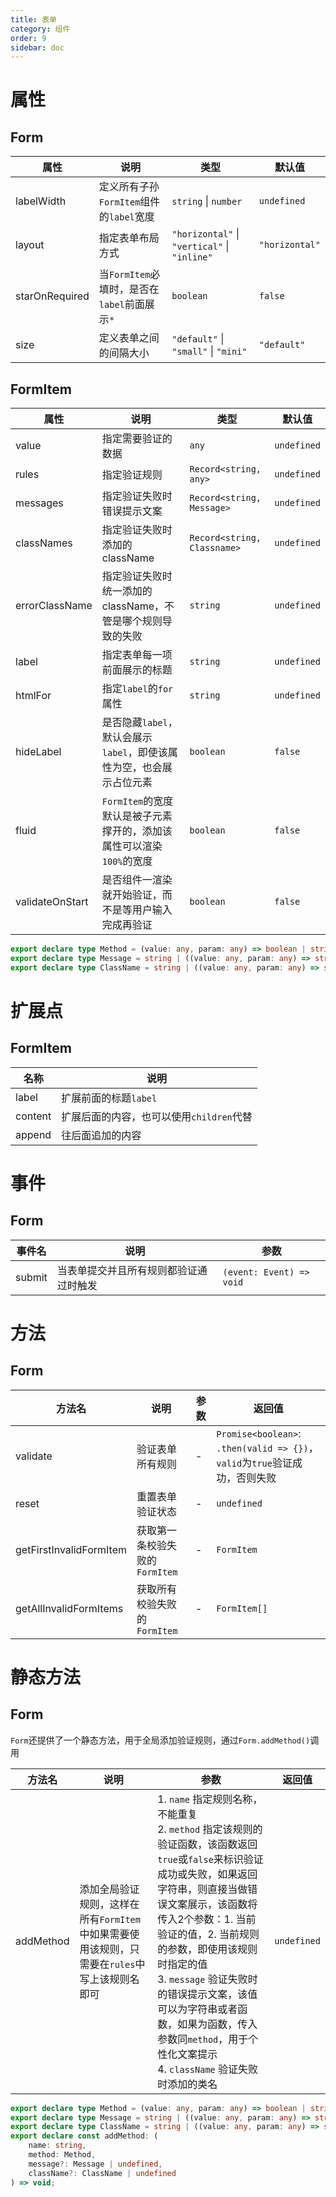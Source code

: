 ```yaml
---
title: 表单
category: 组件
order: 9
sidebar: doc
---
```


# 属性

## Form

| 属性 | 说明 | 类型 | 默认值 |
| --- | --- | --- | --- |
| labelWidth | 定义所有子孙`FormItem`组件的`label`宽度 | `string` &#124; `number` | `undefined` |
| layout | 指定表单布局方式 | `"horizontal"` &#124; `"vertical"` &#124; `"inline"` | `"horizontal"` |
| starOnRequired | 当`FormItem`必填时，是否在`label`前面展示`*` | `boolean` | `false` |
| size | 定义表单之间的间隔大小 | `"default"` &#124; `"small"` &#124; `"mini"` | `"default"` |

## FormItem

| 属性 | 说明 | 类型 | 默认值 |
| --- | --- | --- | --- |
| value | 指定需要验证的数据 | `any` | `undefined` |
| rules | 指定验证规则 | `Record<string, any>` | `undefined` |
| messages | 指定验证失败时错误提示文案 | `Record<string, Message>` | `undefined` |
| classNames | 指定验证失败时添加的className | `Record<string, Classname>` | `undefined` |
| errorClassName | 指定验证失败时统一添加的className，不管是哪个规则导致的失败 | `string` | `undefined` |
| label | 指定表单每一项前面展示的标题 | `string` | `undefined` |
| htmlFor | 指定`label`的`for`属性 | `string` | `undefined` | 
| hideLabel | 是否隐藏`label`，默认会展示`label`，即使该属性为空，也会展示占位元素 | `boolean` | `false` |
| fluid | `FormItem`的宽度默认是被子元素撑开的，添加该属性可以渲染`100%`的宽度 | `boolean` | `false` |
| validateOnStart | 是否组件一渲染就开始验证，而不是等用户输入完成再验证 | `boolean` | `false` |

```ts
export declare type Method = (value: any, param: any) => boolean | string | Promise<boolean | string>
export declare type Message = string | ((value: any, param: any) => string)
export declare type ClassName = string | ((value: any, param: any) => string)
```

# 扩展点

## FormItem

| 名称 | 说明 |
| --- | --- |
| label | 扩展前面的标题`label` |
| content | 扩展后面的内容，也可以使用`children`代替 |
| append | 往后面追加的内容 |

# 事件

## Form

| 事件名 | 说明 | 参数 |
| --- | --- | --- |
| submit | 当表单提交并且所有规则都验证通过时触发 | `(event: Event) => void` |

# 方法

## Form

| 方法名 | 说明 | 参数 | 返回值 |
| --- | --- | --- | --- |
| validate | 验证表单所有规则 | - | `Promise<boolean>`: `.then(valid => {})`，`valid`为`true`验证成功，否则失败 |
| reset | 重置表单验证状态 | - | `undefined` |
| getFirstInvalidFormItem | 获取第一条校验失败的`FormItem` | - | `FormItem` |
| getAllInvalidFormItems | 获取所有校验失败的`FormItem` | - | `FormItem[]` |

# 静态方法

## Form

`Form`还提供了一个静态方法，用于全局添加验证规则，通过`Form.addMethod()`调用

| 方法名 | 说明 | 参数 | 返回值 |
| --- | --- | --- | --- |
| addMethod | 添加全局验证规则，这样在所有`FormItem`中如果需要使用该规则，只需要在`rules`中写上该规则名即可 | 1. `name` 指定规则名称，不能重复 <br /> 2. `method` 指定该规则的验证函数，该函数返回`true`或`false`来标识验证成功或失败，如果返回字符串，则直接当做错误文案展示，该函数将传入2个参数：1. 当前验证的值，2. 当前规则的参数，即使用该规则时指定的值 <br /> 3. `message` 验证失败时的错误提示文案，该值可以为字符串或者函数，如果为函数，传入参数同`method`，用于个性化文案提示 <br /> 4. `className` 验证失败时添加的类名 | `undefined` |

```ts
export declare type Method = (value: any, param: any) => boolean | string | Promise<boolean | string>
export declare type Message = string | ((value: any, param: any) => string)
export declare type ClassName = string | ((value: any, param: any) => string)
export declare const addMethod: (
    name: string,
    method: Method,
    message?: Message | undefined,
    className?: ClassName | undefined
) => void;
```

[1]: https://github.com/ksc-fe/kpc/issues/6

